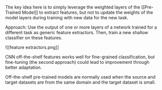 The key idea here is to simply leverage the weighted layers of the [[Pre-Trained Model]] to extract features, but not to update the weights of the model layers during training with new data for the new task.

Approach: Use the output of one or more layers of a network trained for a different task as generic feature extractors. Then, train a new shallow classifier on these features.

![[feature extractors.png]]

CNN off-the-shelf features works well for fine-grained classification, but fine-tuning (the second approach) could lead to improvement through better adaptation.

Off-the-shelf pre-trained models are normally used when the source and target datasets are from the same domain and the target dataset is small.

